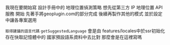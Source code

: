 我現在要開始寫 設計手冊中的 地理位置偵測策略
想先從第三方 IP 地理位置 API 服務 開始
先著手將geoplugin.com的部分完成
後續再製作其他的模式
並於設定中讓各專案選用

`取得建議的語言代碼` `getSuggestedLanguage`
會是由 features/locales中於ssr初始化存在快取記憶體中的 國家預設語系資料中去比對
那麼會是在這裡寫嗎
